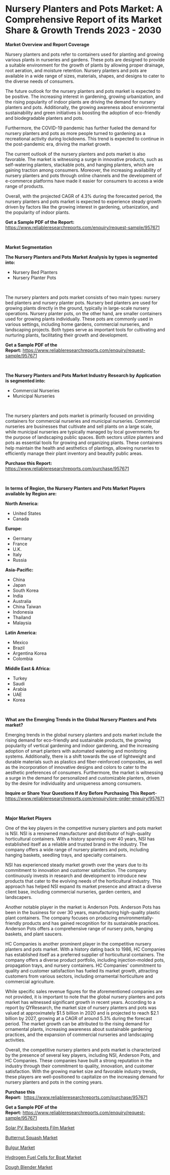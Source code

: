 <p><h1>Nursery Planters and Pots Market: A Comprehensive Report of its Market Share & Growth Trends 2023 - 2030</h1></p><p><strong>Market Overview and Report Coverage</strong></p>
<p><p>Nursery planters and pots refer to containers used for planting and growing various plants in nurseries and gardens. These pots are designed to provide a suitable environment for the growth of plants by allowing proper drainage, root aeration, and moisture retention. Nursery planters and pots are available in a wide range of sizes, materials, shapes, and designs to cater to the diverse needs of consumers.</p><p>The future outlook for the nursery planters and pots market is expected to be positive. The increasing interest in gardening, growing urbanization, and the rising popularity of indoor plants are driving the demand for nursery planters and pots. Additionally, the growing awareness about environmental sustainability and green initiatives is boosting the adoption of eco-friendly and biodegradable planters and pots.</p><p>Furthermore, the COVID-19 pandemic has further fueled the demand for nursery planters and pots as more people turned to gardening as a recreational activity during lockdowns. This trend is expected to continue in the post-pandemic era, driving the market growth.</p><p>The current outlook of the nursery planters and pots market is also favorable. The market is witnessing a surge in innovative products, such as self-watering planters, stackable pots, and hanging planters, which are gaining traction among consumers. Moreover, the increasing availability of nursery planters and pots through online channels and the development of e-commerce platforms have made it easier for consumers to access a wide range of products.</p><p>Overall, with the projected CAGR of 4.3% during the forecasted period, the nursery planters and pots market is expected to experience steady growth driven by factors like the growing interest in gardening, urbanization, and the popularity of indoor plants.</p></p>
<p><strong>Get a Sample PDF of the Report:</strong> <a href="https://www.reliableresearchreports.com/enquiry/request-sample/957671">https://www.reliableresearchreports.com/enquiry/request-sample/957671</a></p>
<p>&nbsp;</p>
<p><strong>Market Segmentation</strong></p>
<p><strong>The Nursery Planters and Pots Market Analysis by types is segmented into:</strong></p>
<p><ul><li>Nursery Bed Planters</li><li>Nursery Planter Pots</li></ul></p>
<p>&nbsp;</p>
<p><p>The nursery planters and pots market consists of two main types: nursery bed planters and nursery planter pots. Nursery bed planters are used for growing plants directly in the ground, typically in large-scale nursery operations. Nursery planter pots, on the other hand, are smaller containers used for growing plants individually. These pots are commonly used in various settings, including home gardens, commercial nurseries, and landscaping projects. Both types serve as important tools for cultivating and nurturing plants, facilitating their growth and development.</p></p>
<p><strong>Get a Sample PDF of the Report:</strong>&nbsp;<a href="https://www.reliableresearchreports.com/enquiry/request-sample/957671">https://www.reliableresearchreports.com/enquiry/request-sample/957671</a></p>
<p>&nbsp;</p>
<p><strong>The Nursery Planters and Pots Market Industry Research by Application is segmented into:</strong></p>
<p><ul><li>Commercial Nurseries</li><li>Municipal Nurseries</li></ul></p>
<p>&nbsp;</p>
<p><p>The nursery planters and pots market is primarily focused on providing containers for commercial nurseries and municipal nurseries. Commercial nurseries are businesses that cultivate and sell plants on a large scale, while municipal nurseries are typically managed by local governments for the purpose of landscaping public spaces. Both sectors utilize planters and pots as essential tools for growing and organizing plants. These containers help maintain the health and aesthetics of plantings, allowing nurseries to efficiently manage their plant inventory and beautify public areas.</p></p>
<p><strong>Purchase this Report:</strong>&nbsp; <a href="https://www.reliableresearchreports.com/purchase/957671">https://www.reliableresearchreports.com/purchase/957671</a></p>
<p>&nbsp;</p>
<p><strong>In terms of Region, the Nursery Planters and Pots Market Players available by Region are:</strong></p>
<p>
    <p> <strong> North America: </strong>
        <ul>
            <li>United States</li>
            <li>Canada</li>
        </ul>
        </p> 
    <p> <strong> Europe: </strong>
        <ul>
            <li>Germany</li>
            <li>France</li>
            <li>U.K.</li>
            <li>Italy</li>
            <li>Russia</li>
        </ul>
        </p> 
    <p> <strong> Asia-Pacific: </strong>
        <ul>
            <li>China</li>
            <li>Japan</li>
            <li>South Korea</li>
            <li>India</li>
            <li>Australia</li>
            <li>China Taiwan</li>
            <li>Indonesia</li>
            <li>Thailand</li>
            <li>Malaysia</li>
        </ul>
        </p> 
    <p> <strong> Latin America: </strong>
        <ul>
            <li>Mexico</li>
            <li>Brazil</li>
            <li>Argentina Korea</li>
            <li>Colombia</li>
        </ul>
        </p> 
    <p> <strong> Middle East & Africa: </strong>
        <ul>
            <li>Turkey</li>
            <li>Saudi</li>
            <li>Arabia</li>
            <li>UAE</li>
            <li>Korea</li>
        </ul>
    </p>
    </p>
<p>&nbsp;</p>
<p><strong>What are the Emerging Trends in the Global Nursery Planters and Pots market?</strong></p>
<p><p>Emerging trends in the global nursery planters and pots market include the rising demand for eco-friendly and sustainable products, the growing popularity of vertical gardening and indoor gardening, and the increasing adoption of smart planters with automated watering and monitoring systems. Additionally, there is a shift towards the use of lightweight and durable materials such as plastics and fiber-reinforced composites, as well as the incorporation of innovative designs and colors to cater to the aesthetic preferences of consumers. Furthermore, the market is witnessing a surge in the demand for personalized and customizable planters, driven by the desire for individuality and uniqueness among consumers.</p></p>
<p><strong>Inquire or Share Your Questions If Any Before Purchasing This Report</strong>- <a href="https://www.reliableresearchreports.com/enquiry/pre-order-enquiry/957671">https://www.reliableresearchreports.com/enquiry/pre-order-enquiry/957671</a></p>
<p>&nbsp;</p>
<p><strong>Major Market Players</strong></p>
<p><p>One of the key players in the competitive nursery planters and pots market is NSI. NSI is a renowned manufacturer and distributor of high-quality horticultural containers. With a history spanning over 40 years, NSI has established itself as a reliable and trusted brand in the industry. The company offers a wide range of nursery planters and pots, including hanging baskets, seedling trays, and specialty containers.</p><p>NSI has experienced steady market growth over the years due to its commitment to innovation and customer satisfaction. The company continuously invests in research and development to introduce new products that cater to the evolving needs of the horticultural industry. This approach has helped NSI expand its market presence and attract a diverse client base, including commercial nurseries, garden centers, and landscapers.</p><p>Another notable player in the market is Anderson Pots. Anderson Pots has been in the business for over 30 years, manufacturing high-quality plastic plant containers. The company focuses on producing environmentally-friendly products and has gained recognition for its sustainable practices. Anderson Pots offers a comprehensive range of nursery pots, hanging baskets, and plant saucers.</p><p>HC Companies is another prominent player in the competitive nursery planters and pots market. With a history dating back to 1986, HC Companies has established itself as a preferred supplier of horticultural containers. The company offers a diverse product portfolio, including injection-molded pots, propagation trays, and nursery containers. HC Companies' commitment to quality and customer satisfaction has fueled its market growth, attracting customers from various sectors, including ornamental horticulture and commercial agriculture.</p><p>While specific sales revenue figures for the aforementioned companies are not provided, it is important to note that the global nursery planters and pots market has witnessed significant growth in recent years. According to a report by QYResearch, the market size of nursery planters and pots was valued at approximately $1.5 billion in 2020 and is projected to reach $2.1 billion by 2027, growing at a CAGR of around 5.3% during the forecast period. The market growth can be attributed to the rising demand for ornamental plants, increasing awareness about sustainable gardening practices, and the expansion of commercial nurseries and landscaping activities.</p><p>Overall, the competitive nursery planters and pots market is characterized by the presence of several key players, including NSI, Anderson Pots, and HC Companies. These companies have built a strong reputation in the industry through their commitment to quality, innovation, and customer satisfaction. With the growing market size and favorable industry trends, these players are well-positioned to capitalize on the increasing demand for nursery planters and pots in the coming years.</p></p>
<p><strong>Purchase this Report:</strong>&nbsp;&nbsp;<a href="https://www.reliableresearchreports.com/purchase/957671">https://www.reliableresearchreports.com/purchase/957671</a></p>
<p></p>
<p><strong>Get a Sample PDF of the Report:</strong>&nbsp;<a href="https://www.reliableresearchreports.com/enquiry/request-sample/957671">https://www.reliableresearchreports.com/enquiry/request-sample/957671</a></p>
<p><p><a href="https://www.linkedin.com/pulse/solar-pv-backsheets-film-market-share-amp-new-trends-3jide/">Solar PV Backsheets Film Market</a></p><p><a href="https://github.com/Chiragrp24/Market-Research-Report-List-1/blob/main/butternut-squash-market.md">Butternut Squash Market</a></p><p><a href="https://github.com/Chiragrp23/Market-Research-Report-List-1/blob/main/bulgur-market.md">Bulgur Market</a></p><p><a href="https://www.linkedin.com/pulse/hydrogen-fuel-cells-boat-market-research-report-unlocks-jwz2e/">Hydrogen Fuel Cells for Boat Market</a></p><p><a href="https://medium.com/@vrahul.reportprime/dough-blender-market-insights-into-market-cagr-market-trends-and-growth-strategies-bdb2799d4f1f">Dough Blender Market</a></p></p>
